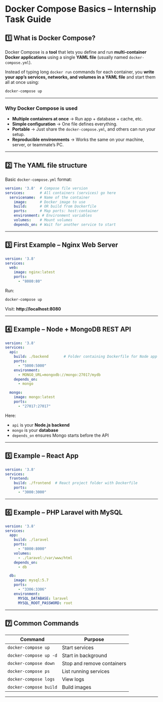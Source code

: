 # Docker Compose Basics – Internship Task Guide

## 1️⃣ What is Docker Compose?

Docker Compose is a **tool** that lets you define and run **multi-container Docker applications** using a single **YAML file** (usually named `docker-compose.yml`).

Instead of typing long `docker run` commands for each container, you **write your app’s services, networks, and volumes in a YAML file** and start them all at once using:

```bash
docker-compose up
```

---

### Why Docker Compose is used
- **Multiple containers at once** → Run app + database + cache, etc.
- **Simple configuration** → One file defines everything.
- **Portable** → Just share the `docker-compose.yml`, and others can run your setup.
- **Reproducible environments** → Works the same on your machine, server, or teammate’s PC.

---

## 2️⃣ The YAML file structure
Basic `docker-compose.yml` format:

```yaml
version: '3.8'  # Compose file version
services:       # All containers (services) go here
  servicename:  # Name of the container
    image:      # Docker image to use
    build:      # OR build from Dockerfile
    ports:      # Map ports: host:container
    environment: # Environment variables
    volumes:    # Mount volumes
    depends_on: # Wait for another service to start
```

---

## 3️⃣ First Example – Nginx Web Server
```yaml
version: '3.8'
services:
  web:
    image: nginx:latest
    ports:
      - "8080:80"
```

Run:
```bash
docker-compose up
```

Visit: **http://localhost:8080**

---

## 4️⃣ Example – Node + MongoDB REST API
```yaml
version: '3.8'
services:
  api:
    build: ./backend       # Folder containing Dockerfile for Node app
    ports:
      - "5000:5000"
    environment:
      - MONGO_URL=mongodb://mongo:27017/mydb
    depends_on:
      - mongo

  mongo:
    image: mongo:latest
    ports:
      - "27017:27017"
```

Here:
- `api` is your **Node.js backend**
- `mongo` is your **database**
- `depends_on` ensures Mongo starts before the API

---

## 5️⃣ Example – React App
```yaml
version: '3.8'
services:
  frontend:
    build: ./frontend  # React project folder with Dockerfile
    ports:
      - "3000:3000"
```

---

## 6️⃣ Example – PHP Laravel with MySQL
```yaml
version: '3.8'
services:
  app:
    build: ./laravel
    ports:
      - "8000:8000"
    volumes:
      - ./laravel:/var/www/html
    depends_on:
      - db

  db:
    image: mysql:5.7
    ports:
      - "3306:3306"
    environment:
      MYSQL_DATABASE: laravel
      MYSQL_ROOT_PASSWORD: root
```

---

## 7️⃣ Common Commands
| Command | Purpose |
|---------|---------|
| `docker-compose up` | Start services |
| `docker-compose up -d` | Start in background |
| `docker-compose down` | Stop and remove containers |
| `docker-compose ps` | List running services |
| `docker-compose logs` | View logs |
| `docker-compose build` | Build images |

---


